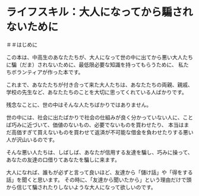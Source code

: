 # ライフスキル：大人になってから騙されないために

＃＃はじめに

この本は、中高生のあなたたちが、大人になって世の中に出てから悪い大人たちに騙（だま）されないために、最低限必要な知識を持ってもらうために、
私たちボランティアが作った本です。

これまで、あなたたちが付き合って来た大人たちは、あなたたちの両親、親戚、学校の先生など、あなたたちのことを大切に思ってくれている人ばかりです。

残念なことに、世の中はそんな人たちばかりではありません。

世の中には、社会に出たばかりで社会の仕組みが良く分かっていない人に、ことば巧みに近づいて、価値のないもの、必要でないものを買わせたり、
本当はまだ高価すぎて買えないものを買わせて返済が不可能な借金を負わせたりする悪い人が沢山いるのです。

そんな悪い人たちは、しばしば、あなたが信用する友達を騙し、巧みに操って、あなたの友達の口借りてあなたを騙しに来ます。

大人になれば、誰もが必ずと言って良いほど、友達から「儲け話」や「得をする話」を聞くと思います。
その時に、「友達から聞いたから」という理由だけで頭から信じて騙されたりしないような大人になって欲しいのです。

